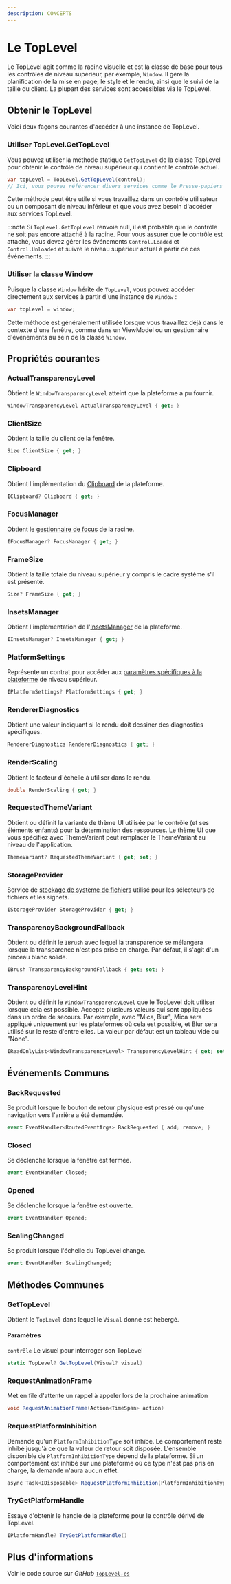 ```yaml
---
description: CONCEPTS
---
```


# Le TopLevel

Le TopLevel agit comme la racine visuelle et est la classe de base pour tous les contrôles de niveau supérieur, par exemple, `Window`. Il gère la planification de la mise en page, le style et le rendu, ainsi que le suivi de la taille du client. La plupart des services sont accessibles via le TopLevel.

## Obtenir le TopLevel

Voici deux façons courantes d'accéder à une instance de TopLevel.

### Utiliser TopLevel.GetTopLevel

Vous pouvez utiliser la méthode statique `GetTopLevel` de la classe TopLevel pour obtenir le contrôle de niveau supérieur qui contient le contrôle actuel.

```cs
var topLevel = TopLevel.GetTopLevel(control);
// Ici, vous pouvez référencer divers services comme le Presse-papiers ou le StorageProvider à partir de l'instance topLevel.
```

Cette méthode peut être utile si vous travaillez dans un contrôle utilisateur ou un composant de niveau inférieur et que vous avez besoin d'accéder aux services TopLevel.

:::note
Si `TopLevel.GetTopLevel` renvoie null, il est probable que le contrôle ne soit pas encore attaché à la racine. Pour vous assurer que le contrôle est attaché, vous devez gérer les événements `Control.Loaded` et `Control.Unloaded` et suivre le niveau supérieur actuel à partir de ces événements.
:::

### Utiliser la classe Window

Puisque la classe `Window` hérite de `TopLevel`, vous pouvez accéder directement aux services à partir d'une instance de `Window` :

```cs
var topLevel = window;
```

Cette méthode est généralement utilisée lorsque vous travaillez déjà dans le contexte d'une fenêtre, comme dans un ViewModel ou un gestionnaire d'événements au sein de la classe `Window`.

## Propriétés courantes

### ActualTransparencyLevel

Obtient le `WindowTransparencyLevel` atteint que la plateforme a pu fournir.

```cs
WindowTransparencyLevel ActualTransparencyLevel { get; }
```

### ClientSize

Obtient la taille du client de la fenêtre.

```cs
Size ClientSize { get; }
```

### Clipboard

Obtient l'implémentation du [Clipboard](./services/clipboard) de la plateforme.

```cs
IClipboard? Clipboard { get; }
```

### FocusManager

Obtient le [gestionnaire de focus](./services/focus-manager) de la racine.

```cs
IFocusManager? FocusManager { get; }
```

### FrameSize

Obtient la taille totale du niveau supérieur y compris le cadre système s'il est présenté.

```cs
Size? FrameSize { get; }
```

### InsetsManager

Obtient l'implémentation de l'[InsetsManager](./services/insets-manager) de la plateforme.

```cs
IInsetsManager? InsetsManager { get; }
```

### PlatformSettings

Représente un contrat pour accéder aux [paramètres spécifiques à la plateforme](./services/platform-settings) de niveau supérieur.

```cs
IPlatformSettings? PlatformSettings { get; }
```

### RendererDiagnostics

Obtient une valeur indiquant si le rendu doit dessiner des diagnostics spécifiques.

```cs
RendererDiagnostics RendererDiagnostics { get; }
```

### RenderScaling

Obtient le facteur d'échelle à utiliser dans le rendu.

```cs
double RenderScaling { get; }
```

### RequestedThemeVariant

Obtient ou définit la variante de thème UI utilisée par le contrôle (et ses éléments enfants) pour la détermination des ressources. Le thème UI que vous spécifiez avec ThemeVariant peut remplacer le ThemeVariant au niveau de l'application.

```cs
ThemeVariant? RequestedThemeVariant { get; set; }
```

### StorageProvider

Service de [stockage de système de fichiers](./services/storage-provider/) utilisé pour les sélecteurs de fichiers et les signets.

```cs
IStorageProvider StorageProvider { get; }
```

### TransparencyBackgroundFallback

Obtient ou définit le `IBrush` avec lequel la transparence se mélangera lorsque la transparence n'est pas prise en charge. Par défaut, il s'agit d'un pinceau blanc solide.

```cs
IBrush TransparencyBackgroundFallback { get; set; }
```

### TransparencyLevelHint

Obtient ou définit le `WindowTransparencyLevel` que le TopLevel doit utiliser lorsque cela est possible. Accepte plusieurs valeurs qui sont appliquées dans un ordre de secours. Par exemple, avec "Mica, Blur", Mica sera appliqué uniquement sur les plateformes où cela est possible, et Blur sera utilisé sur le reste d'entre elles. La valeur par défaut est un tableau vide ou "None".

```cs
IReadOnlyList<WindowTransparencyLevel> TransparencyLevelHint { get; set; }
```

## Événements Communs

### BackRequested

Se produit lorsque le bouton de retour physique est pressé ou qu'une navigation vers l'arrière a été demandée.

```cs
event EventHandler<RoutedEventArgs> BackRequested { add; remove; }
```

### Closed

Se déclenche lorsque la fenêtre est fermée.

```cs
event EventHandler Closed;
```

### Opened

Se déclenche lorsque la fenêtre est ouverte.

```cs
event EventHandler Opened;
```

### ScalingChanged

Se produit lorsque l'échelle du TopLevel change.

```cs
event EventHandler ScalingChanged;
```

## Méthodes Communes

### GetTopLevel

Obtient le `TopLevel` dans lequel le `Visual` donné est hébergé.

#### Paramètres

`contrôle`
Le visuel pour interroger son TopLevel

```cs
static TopLevel? GetTopLevel(Visual? visual)
```

### RequestAnimationFrame

Met en file d'attente un rappel à appeler lors de la prochaine animation

```cs
void RequestAnimationFrame(Action<TimeSpan> action)
```

### RequestPlatformInhibition

Demande qu'un `PlatformInhibitionType` soit inhibé. Le comportement reste inhibé jusqu'à ce que la valeur de retour soit disposée. L'ensemble disponible de `PlatformInhibitionType` dépend de la plateforme. Si un comportement est inhibé sur une plateforme où ce type n'est pas pris en charge, la demande n'aura aucun effet.

```cs
async Task<IDisposable> RequestPlatformInhibition(PlatformInhibitionType type, string reason)
```

### TryGetPlatformHandle

Essaye d'obtenir le handle de la plateforme pour le contrôle dérivé de TopLevel.

```cs
IPlatformHandle? TryGetPlatformHandle()
```

## Plus d'informations

Voir le code source sur _GitHub_ [`TopLevel.cs`](https://github.com/AvaloniaUI/Avalonia/blob/master/src/Avalonia.Controls/TopLevel.cs)